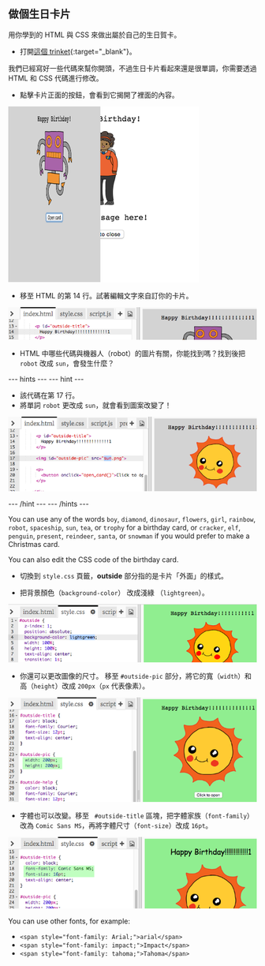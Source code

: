 ## 做個生日卡片

用你學到的 HTML 與 CSS 來做出屬於自己的生日賀卡。

+ 打開[這個 trinket](https://trinket.io/html/b33e4f4ca8){:target="_blank"}。

我們已經寫好一些代碼來幫你開頭，不過生日卡片看起來還是很單調，你需要透過 HTML 和 CSS 代碼進行修改。

+ 點擊卡片正面的按鈕，會看到它揭開了裡面的內容。

![截圖](images/birthday-click.png)

+ 移至 HTML 的第 14 行。試著編輯文字來自訂你的卡片。

![截圖](images/birthday-card-html.png)

+ HTML 中哪些代碼與機器人（robot）的圖片有關，你能找到嗎？找到後把 `robot` 改成 `sun`，會發生什麼？

\--- hints \--- \--- hint \---

+ 該代碼在第 17 行。
+ 將單詞 `robot` 更改成 `sun`，就會看到圖案改變了！

![screenshot](images/birthday-card-sun.png)

\--- /hint \--- \--- /hints \---

You can use any of the words `boy`, `diamond`, `dinosaur`, `flowers`, `girl`, `rainbow`, `robot`, `spaceship`, `sun`, `tea`, or `trophy` for a birthday card, or `cracker`, `elf`, `penguin`, `present`, `reindeer`, `santa`, or `snowman` if you would prefer to make a Christmas card.

You can also edit the CSS code of the birthday card.

+ 切換到 `style.css` 頁籤，**outside** 部分指的是卡片「外面」的樣式。

+ 把背景顏色（`background-color`） 改成淺綠 （`lightgreen`）。

![截圖](images/birthday-card-outside.png)

+ 你還可以更改圖像的尺寸。 移至 `#outside-pic` 部分，將它的寬（`width`）和高（`height`）改成 `200px`（`px` 代表像素）。

![截圖](images/birthday-card-size.png)

+ 字體也可以改變。移至 ` #outside-title` 區塊，把字體家族（`font-family`）改為 `Comic Sans MS`，再將字體尺寸（`font-size`）改成 `16pt`。

![screenshot](images/birthday-card-font.png)

You can use other fonts, for example:

+ `<span style="font-family: Arial;">arial</span>`
+ `<span style="font-family: impact;">Impact</span>`
+ `<span style="font-family: tahoma;">Tahoma</span>`
